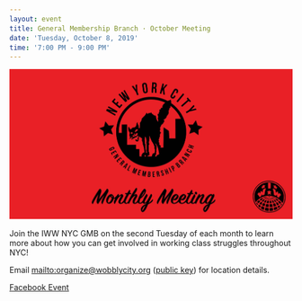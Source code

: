 ```yaml
---
layout: event
title: General Membership Branch · October Meeting
date: 'Tuesday, October 8, 2019'
time: '7:00 PM - 9:00 PM'
---
```

![](/assets/uploads/event.jpg)

Join the IWW NYC GMB on the second Tuesday of each month to learn more about how you can get involved in working class struggles throughout NYC!

Email <mailto:organize@wobblycity.org> ([public key](/assets/keys/publickey.organize@wobblycity.org.asc)) for location details.

[Facebook Event](https://www.facebook.com/events/342080239843281)
